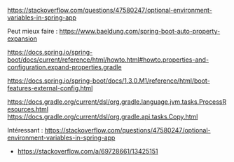 https://stackoverflow.com/questions/47580247/optional-environment-variables-in-spring-app

Peut mieux faire :
https://www.baeldung.com/spring-boot-auto-property-expansion

https://docs.spring.io/spring-boot/docs/current/reference/html/howto.html#howto.properties-and-configuration.expand-properties.gradle

https://docs.spring.io/spring-boot/docs/1.3.0.M1/reference/html/boot-features-external-config.html

https://docs.gradle.org/current/dsl/org.gradle.language.jvm.tasks.ProcessResources.html
https://docs.gradle.org/current/dsl/org.gradle.api.tasks.Copy.html

Intéressant :
https://stackoverflow.com/questions/47580247/optional-environment-variables-in-spring-app
- https://stackoverflow.com/a/69728661/13425151

